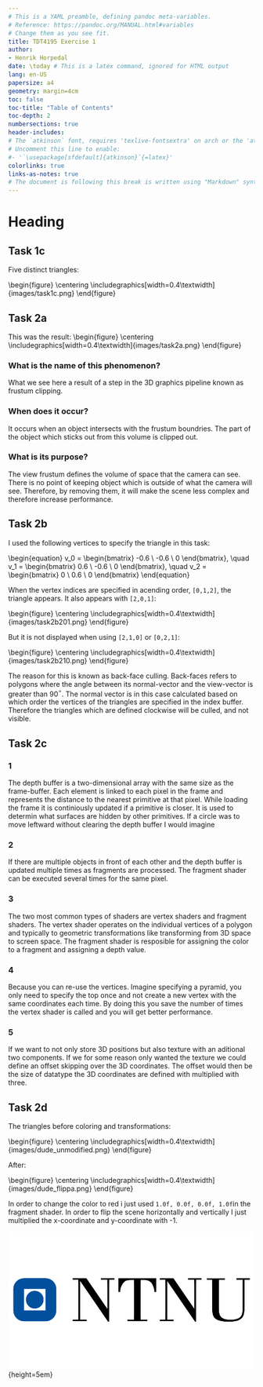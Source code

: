 ```yaml
---
# This is a YAML preamble, defining pandoc meta-variables.
# Reference: https://pandoc.org/MANUAL.html#variables
# Change them as you see fit.
title: TDT4195 Exercise 1
author:
- Henrik Horpedal 
date: \today # This is a latex command, ignored for HTML output
lang: en-US
papersize: a4
geometry: margin=4cm
toc: false
toc-title: "Table of Contents"
toc-depth: 2
numbersections: true
header-includes:
# The `atkinson` font, requires 'texlive-fontsextra' on arch or the 'atkinson' CTAN package
# Uncomment this line to enable:
#- '`\usepackage[sfdefault]{atkinson}`{=latex}'
colorlinks: true
links-as-notes: true
# The document is following this break is written using "Markdown" syntax
---
```


<!--
This is a HTML-style comment, not visible in the final PDF.
-->

# Heading

## Task 1c
Five distinct triangles:

\begin{figure}
    \centering
    \includegraphics[width=0.4\textwidth]{images/task1c.png}
\end{figure}

## Task 2a
This was the result:
\begin{figure}
    \centering
    \includegraphics[width=0.4\textwidth]{images/task2a.png}
\end{figure}

### What is the name of this phenomenon?
What we see here a result of a step in the 3D graphics pipeline known as frustum clipping.

### When does it occur?
It occurs when an object intersects with the frustum boundries. The part of the object which sticks out from this volume is clipped out. 

### What is its purpose?
The view frustum defines the volume of space that the camera can see. There is no point of keeping object which is outside of what the camera will see. Therefore, by removing them, it will make the scene less complex and therefore increase performance.

## Task 2b
I used the following vertices to specify the triangle in this task:

\begin{equation}
v_0 = \begin{bmatrix} -0.6 \\ -0.6 \\ 0 \end{bmatrix}, \quad
v_1 = \begin{bmatrix} 0.6 \\ -0.6 \\ 0 \end{bmatrix}, \quad
v_2 = \begin{bmatrix} 0 \\ 0.6 \\ 0 \end{bmatrix}
\end{equation}

When the vertex indices are specified in acending order, `[0,1,2]`, the triangle appears. It also appears with `[2,0,1]`: 

\begin{figure}
    \centering
    \includegraphics[width=0.4\textwidth]{images/task2b201.png}
\end{figure}

But it is not displayed when using `[2,1,0]` or `[0,2,1]`:

\begin{figure}
    \centering
    \includegraphics[width=0.4\textwidth]{images/task2b210.png}
\end{figure}

The reason for this is known as back-face culling. Back-faces refers to polygons where the angle between its normal-vector and the view-vector is greater than 90$^{\circ}$. The normal vector is in this case calculated based on which order the vertices of the triangles are specified in the index buffer. Therefore the triangles which are defined clockwise will be culled, and not visible.

## Task 2c

### 1
The depth buffer is a two-dimensional array with the same size as the frame-buffer.
Each element is linked to each pixel in the frame and represents the distance to the nearest primitive at that pixel. While loading the frame it is continiously updated if a primitive is closer.
It is used to determin what surfaces are hidden by other primitives.
If a circle was to move leftward without clearing the depth buffer I would imagine 

### 2
If there are multiple objects in front of each other and the depth buffer is updated multiple times as fragments are processed. The fragment shader can be executed several times for the same pixel.

### 3
The two most common types of shaders are vertex shaders and fragment shaders.
The vertex shader operates on the individual vertices of a polygon and typically to geometric transformations like transforming from 3D space to screen space.
The fragment shader is resposible for assigning the color to a fragment and assigning a depth value. 

### 4
Because you can re-use the vertices. Imagine specifying a pyramid, you only need to specify the top once and not create a new vertex with the same coordinates each time. By doing this you save the number of times the vertex shader is called and you will get better performance.

### 5
If we want to not only store 3D positions but also texture with an aditional two components. If we for some reason only wanted the texture we could define an offset skipping over the 3D coordinates. The offset would then be the size of datatype the 3D coordinates are defined with multiplied with three.

## Task 2d

The triangles before coloring and transformations:

\begin{figure}
    \centering
    \includegraphics[width=0.4\textwidth]{images/dude_unmodified.png}
\end{figure}

After:

\begin{figure}
    \centering
    \includegraphics[width=0.4\textwidth]{images/dude_flippa.png}
\end{figure}

In order to change the color to red i just used `1.0f, 0.0f, 0.0f, 1.0f`in the fragment shader.
In order to flip the scene horizontally and vertically I just multiplied the x-coordinate and y-coordinate with -1.



![](images/logo.png){height=5em}


